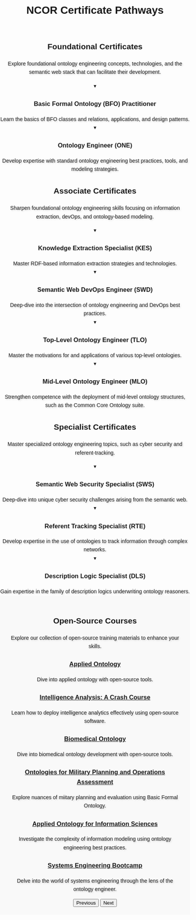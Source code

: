 <!DOCTYPE html>
<html lang="en">
<head>
    <meta charset="UTF-8">
    <title>NCOR Certificate Pathways</title>
    <link rel="stylesheet" href="https://raw.githubusercontent.com/johnbeve/NCOR-Test/main/docs/stylesheets/extra.css">
    <style>
        body {
            font-family: Arial, sans-serif;
            line-height: 1.6;
            margin: 0;
            padding: 0;
            position: relative;
        }
        body::before {
            content: "";
            position: absolute;
            top: 0;
            left: 0;
            right: 0;
            bottom: 0;
            background-image: url('https://raw.githubusercontent.com/johnbeve/NCOR-Test/main/docs/assets/ontology-training.png');
            background-repeat: no-repeat;
            background-attachment: fixed;
            background-size: cover;
            opacity: 0.1;
            z-index: -1;
        }
        main {
            position: relative;
            z-index: 2;
        }
        #intro, #open-source {
            background: #f9f9f9;
            padding: 20px;
            text-align: center;
        }
        .top-image {
            width: 100%;
            display: block;
        }
        .dropdown {
            position: relative;
        }
        .dropdown-toggle {
            position: relative;
            cursor: pointer;
        }
        .dropdown-header p {
            margin-bottom: 0;
        }
        .dropdown-content {
            display: none;
            background: #00478e;
            color: white;
            margin-top: 10px;
            padding: 10px;
            border-radius: 5px;
            border: 2px solid #00478e;
            text-align: left;
        }
        .content-block, .dropdown-content {
            animation: none;
            opacity: 1;
            transform: none;
        }
        .dropdown-active .dropdown-content {
            display: block;
        }
        .dropdown-active .dropdown-header {
            display: none; 
        }
        @keyframes fadeInRight {
            0% {opacity: 0;
                transform: translateX(20px);}
            100% {opacity: 1;
                transform: translateX(0);}
        }
        .content-block {
            opacity: 0;
            transform: translateX(0px);
            animation-fill-mode: forwards; 
            cursor: pointer;
        }
        .arrow {
            display: block;
            position: static;
            top: 10px;  
            right: 50%;
        }
        .dropdown-active .arrow {
            transform: rotate(180deg) translateX(0%);
        }
        .dropdown-active .content-block {
            animation: fadeInRight 0.5s ease-out forwards;
        }
        .dropdown-active .content-block:nth-child(1) {
            animation-delay: 0.2s; 
        }
        .dropdown-active .content-block:nth-child(2) {
            animation-delay: 0.4s;
        }
        .dropdown-active .content-block:nth-child(3) {
            animation-delay: 0.6s; 
        }
        .dropdown-active .content-block:nth-child(4) {
            animation-delay: 0.8s; 
        } 
        h2, #foundational, #associate, #specialist {
            text-align: center;
            font:bold;
        }
        p {
            text-shadow: 2px 2px 4px rgba(0, 0, 0, 0.2);
        }
        li {
            margin: 0;
            padding: 0.2em;
        }
    </style>
</head>
<body>
    <header><center><h1>NCOR Certificate Pathways</h1></center></header>
    <main>
    <section id="foundational">
        <h2><b>Foundational Certificates</b></h2>
        <p>Explore foundational ontology engineering concepts, technologies, and the semantic web stack that can facilitate their development.</p>
        <div class="card-container">
            <article class="card dropdown">
                <div class="dropdown-toggle">
                    <span class="arrow">&#9662;</span>
                    <div class="dropdown-header">
                        <h3 class="dropdown-title">Basic Formal Ontology (BFO) Practitioner</h3>
                        <p>Learn the basics of BFO classes and relations, applications, and design patterns.</p>
                    </div>
                </div>
                <div class="dropdown-content">
                    <div class="content-block">
                        <h4>Overview</h4>
                        <p>The BFO Practitioner Certificate introduces students to the fundamentals of modeling data with the Basic Formal Ontology (BFO), a top-level architecture used by over 500 ontology and knowledge graph projects across the world. Students gain hands-on modeling experiences, working with subject-matter experts on active open-source projects leveraging BFO. Additionally, students will learn the philosophical and practical motivations for the distinctions drawn in BFO. This certificate course covers necessary building blocks for mastering differences and similarities across alternative top-level ontology architectures as well as for leveraging open-source ontologies to model specific domains, such as biomedicine, cyber security, climate change, and immigration, among many others. Throughout the course, students will learn to develop, curate, validate, and implement BFO in support of enterprise solutions.</p>
                       <p>Duration: 8 Hours</p>
                    </div>
                    <div class="content-block">
                        <h4>Course Objectives</h4>
                        <ul>
                            <li>Top-Level Principles of BFO</li>
                            <li>The BFO Hierarchy</li>
                            <li>Formal Implementations of BFO</li>
                            <li>Translating from Natural Language into BFO</li>
                            <li>Implementing BFO-Conformant Design Patterns</li>
                            <li>Extending BFO by Downward Population</li>
                            <li>Validating Extensions of BFO</li>
                        </ul>
                    </div>
                    <div class="content-block">
                        <h4>Intended Audience</h4>
                        <ul>
                            <li>Individuals responsible for articulating the benefits of leveraging BFO to others</li>
                            <li>Individuals interested in gaining hands-on training modeling with BFO</li>
                            <li>Knowledge representation, Ontology or Data Architects/Engineers</li>
                            <li>SysOps Administrators</li>
                            <li>Existing users of BFO or extensions of BFO</li>
                        </ul>
                    </div>
                </div>
            </article>
        </div>
        <div class="card-container">
            <article class="card dropdown">
                <div class="dropdown-toggle">
                    <span class="arrow">&#9662;</span>
                    <div class="dropdown-header">
                        <h3 class="dropdown-title">Ontology Engineer (ONE)</h3>
                        <p>Develop expertise with standard ontology engineering best practices, tools, and modeling strategies.</p>
                    </div>
                </div>
                <div class="dropdown-content">
                    <div class="content-block">
                        <h4>Overview</h4>
                        <p>The Ontology Engineer Certificate introduces students to the fundamentals of ontology engineering, focused on the creation, updating, maintaining, and validating of ontologies and knowledge graphs in contemporary system architectures. This course provides students hands-on training to master the semantic web stack, equipping students with the competency needed to integrate and curate ontologies effectively. This certificate serves as a stepping stone for certificates covering specialized topics such as optimized information extraction, semantic web devOps best practices, description logic, and cybersecurity related to the semantic web.</p>
                       <p>Duration: 8 Hours</p>
                    </div>
                    <div class="content-block">
                        <h4>Course Objectives</h4>
                        <ul>
                            <li>RDF, RDFS, and a zoo of W3C standards</li>
                            <li>OWL2 Full, OWL2 DL Direct Semantics, and OWL Profiles</li>
                            <li>Principles of Version Control using GitHub</li>
                            <li>Open-Source CI/CD tools for ontology development, e.g., Protege, ROBOT, OnTop, GraphDB</li>
                            <li>Extraction and Validation with the Semantic Web Stack, e.g., SPARQL, SHACL</li>
                        </ul>
                    </div>
                    <div class="content-block">
                        <h4>Intended Audience</h4>
                        <ul>
                            <li>Individuals using or interested in leveraging semantic web technologies in existing workflows</li>
                            <li>Knowledge representation, Ontology or Data Architects/Engineers</li>
                            <li>Existing users of BFO or extensions of BFO</li>
                            <li>DevOps and SysOps Administrators</li>
                            <li>Software Developers</li>
                        </ul>
                    </div>
                </div>
            </article>
        </div>
    </section>
    <section id="associate">
        <h2><b>Associate Certificates</b></h2>
        <p>Sharpen foundational ontology engineering skills focusing on information extraction, devOps, and ontology-based modeling.</p>
        <div class="card-container">
            <article class="card dropdown">
                <div class="dropdown-toggle">
                    <span class="arrow">&#9662;</span>
                    <div class="dropdown-header">
                        <h3 class="dropdown-title">Knowledge Extraction Specialist (KES)</h3>
                        <p>Master RDF-based information extraction strategies and technologies.</p>
                    </div>
                </div>
                <div class="dropdown-content">
                    <div class="content-block">
                        <h4>Overview</h4>
                        <p>The Knowledge Extraction Specialist Certificate builds on skills developed in the Ontology Engineering Certificate, emphasizing information extraction using technologies based on the Web Ontology Language (W3C) Resource Description Framework (RDF). Practitioners will explore the costs and benefits of storing in and retrieving information from graph database vs relational database technologies, and accordingly gain hands-on experience writing (with AI support) SPARQL and SQL queries. This course equips practitioners with the competence needed to make informed decisions about database architectures, gained by investigating real-world use cases. This certificate serves as a stepping stone for deep-dive certificates covering topics such as referent tracking and cybersecurity related to the semantic web.</p>
                       <p>Duration: 16 Hours</p>
                    </div>
                    <div class="content-block">
                        <h4>Course Objectives</h4>
                        <ul>
                            <li>Writing SPARQL and SQL queries for specific use cases</li>
                            <li>Leveraging Large-Language Models for query writing</li>
                            <li>Evaluating the impacts of computational complexity and compute time</li>
                            <li>Evaluating the tradeoff between semantic expressivity and compute time</li>
                        </ul>
                    </div>
                    <div class="content-block">
                        <h4>Intended Audience</h4>
                        <ul>
                            <li>Database managers</li>
                            <li>Knowledge representation, Ontology or Data Architects/Engineers</li>
                            <li>Existing users of BFO or extensions of BFO</li>
                            <li>Data scientists and Data architects</li>
                        </ul>
                    </div>
                </div>
            </article>
        </div>
        <div class="card-container">
             <article class="card dropdown">
                <div class="dropdown-toggle">
                    <span class="arrow">&#9662;</span>
                    <div class="dropdown-header">
                        <h3 class="dropdown-title">Semantic Web DevOps Engineer (SWD)</h3>
                        <p>Deep-dive into the intersection of ontology engineering and DevOps best practices.</p>
                        </div>
                        </div>
                        <div class="dropdown-content">
                            <div class="content-block">
                                <h4>Overview</h4>
                                <p>The SWD Certificate provides comprehensive training at the intersection of ontology engineering and DevOps best practices. Participants will learn how to efficiently manage and deploy semantic web technologies in a DevOps environment, integrating continuous integration/continuous deployment (CI/CD) pipelines with ontology development workflows. The course covers automation tools, containerization, orchestration, and monitoring techniques specific to semantic web applications. Through hands-on labs and real-world examples, students will gain practical experience in optimizing the development, deployment, and maintenance of semantic web solutions.</p>
                                <p>Duration: 8 Hours</p>
                            </div>
                            <div class="content-block">
                                <h4>Course Objectives</h4>
                                <ul>
                                    <li>Understanding the principles of DevOps in the context of semantic web technologies</li>
                                    <li>Implementing CI/CD pipelines for ontology development</li>
                                    <li>Utilizing automation tools for semantic web application deployment</li>
                                    <li>Applying containerization and orchestration techniques</li>
                                    <li>Monitoring and maintaining semantic web applications</li>
                                </ul>
                            </div>
                            <div class="content-block">
                                <h4>Intended Audience</h4>
                                <ul>
                                    <li>DevOps engineers interested in semantic web technologies</li>
                                    <li>Ontology engineers and developers</li>
                                    <li>IT professionals responsible for deploying and maintaining semantic web applications</li>
                                    <li>Software developers looking to integrate semantic technologies with DevOps practices</li>
                                    <li>Researchers and practitioners in the field of knowledge representation and DevOps</li>
                                </ul>
                            </div>
                        </div>
            </article>
            <article class="card dropdown">
                <div class="dropdown-toggle">
                    <span class="arrow">&#9662;</span>
                    <div class="dropdown-header">
                        <h3 class="dropdown-title">Top-Level Ontology Engineer (TLO)</h3>
                        <p>Master the motivations for and applications of various top-level ontologies.</p>
                    </div>
                </div>
                <div class="dropdown-content">
                    <div class="content-block">
                        <h4>Overview</h4>
                        <p>The Top-Level Ontology Engineer Certificate builds on skills developed in the Basic Formal Ontology Practitioner Certificate, expanding coverage to alternative top-level ontology classification choices, modeling patterns, and applications using real-world data and use cases. This certificate serves as a stepping stone for expert-level certification in topics such as referent tracking and cybersecurity related to the semantic web.</p>
                       <p>Duration: 8 Hours</p>
                    </div>
                    <div class="content-block">
                        <h4>Course Objectives</h4>
                        <ul>
                            <li>Guiding principles and classifications of several top-level ontologies, e.g. BFO, DOLCE, YAMATO</li>
                            <li>Formal Implementations of top-level ontologies</li>
                            <li>Translating from one top-level ontology into another</li>
                            <li>Adjudicating semantic overlap and disagreement</li>
                            <li>Semantic mappings across top-level architectures</li>
                            <li>Validating mappings across top-level architectures</li>
                        </ul>
                    </div>
                    <div class="content-block">
                        <h4>Intended Audience</h4>
                        <ul>
                            <li>Individuals responsible for articulating the benefits of leveraging BFO to others</li>
                            <li>Individuals interested in gaining hands-on training modeling with BFO</li>
                            <li>Knowledge representation, Ontology or Data Architects/Engineers</li>
                            <li>SysOps Administrators</li>
                            <li>Existing users of BFO or extensions of BFO</li>
                        </ul>
                    </div>
                </div>
            </article>
                <article class="card dropdown">
                <div class="dropdown-toggle">
                    <span class="arrow">&#9662;</span>
                    <div class="dropdown-header">
                        <h3 class="dropdown-title">Mid-Level Ontology Engineer (MLO)</h3>
                        <p>Strengthen competence with the deployment of mid-level ontology structures, such as the Common Core Ontology suite.</p>
                    </div>
                </div>
                <div class="dropdown-content">
                    <div class="content-block">
                        <h4>Overview</h4>
                        <p></p>
                       <p>Duration: 8 Hours</p>
                    </div>
                    <div class="content-block">
                        <h4>Course Objectives</h4>
                        <ul>
                            <li>Principles of the Common Core Ontologies suite</li>
                            <li>The CCO Hierarchy</li>
                            <li>Formal Implementations of CCO</li>
                            <li>Translating from Natural Language into CCO</li>
                            <li>Implementing CCO-Conformant Design Patterns</li>
                            <li>CCO extension modules</li>
                            <li>Validating conformance to CCO</li>
                        </ul>
                    </div>
                    <div class="content-block">
                        <h4>Intended Audience</h4>
                        <ul>
                            <li>Individuals responsible for articulating the benefits of leveraging CCO to others</li>
                            <li>Individuals interested in gaining hands-on training modeling with CCO</li>
                            <li>Knowledge representation, Ontology or Data Architects/Engineers</li>
                            <li>SysOps Administrators</li>
                            <li>Existing users of CCO or modules of CCO</li>
                        </ul>
                    </div>
                </div>
            </article>
        </div>
    </section>
    <section id="specialist">
        <h2><b>Specialist Certificates</b></h2>
        <p>Master specialized ontology engineering topics, such as cyber security and referent-tracking.</p>
        <div class="card-container">
            <article class="card dropdown">
                <div class="dropdown-toggle">
                    <span class="arrow">&#9662;</span>
                    <div class="dropdown-header">
                        <h3 class="dropdown-title">Semantic Web Security Specialist (SWS)</h3>
                        <p>Deep-dive into unique cyber security challenges arising from the semantic web.</p>
                        </div>
                        </div>
                        <div class="dropdown-content">
                            <div class="content-block">
                                <h4>Overview</h4>
                                <p>The SWS Certificate equips participants with the knowledge and skills to address the unique cyber security challenges presented by the semantic web. This course delves into the intricacies of securing semantic web technologies, including RDF, OWL, and SPARQL, and explores potential vulnerabilities and threat vectors associated with these technologies. Students will learn best practices for securing semantic data, implementing security protocols, and ensuring data integrity and confidentiality in semantic web applications. The course includes hands-on labs and real-world scenarios to provide practical experience in defending against cyber threats in a semantic web context.</p>
                                <p>Duration: 8 Hours</p>
                            </div>
                            <div class="content-block">
                                <h4>Course Objectives</h4>
                                <ul>
                                    <li>Understanding the security challenges of the semantic web</li>
                                    <li>Securing RDF, OWL, and SPARQL technologies</li>
                                    <li>Identifying and mitigating vulnerabilities in semantic web applications</li>
                                    <li>Implementing security protocols for semantic data</li>
                                    <li>Ensuring data integrity and confidentiality in semantic web environments</li>
                                </ul>
                            </div>
                            <div class="content-block">
                                <h4>Intended Audience</h4>
                                <ul>
                                    <li>Cyber security professionals focusing on emerging technologies</li>
                                    <li>Semantic web developers and engineers</li>
                                    <li>Data protection officers and privacy experts</li>
                                    <li>IT professionals interested in semantic web security</li>
                                    <li>Researchers and academics in cyber security and semantic technologies</li>
                                </ul>
                            </div>
                        </div>
            </article>
            <article class="card dropdown">
                <div class="dropdown-toggle">
                    <span class="arrow">&#9662;</span>
                    <div class="dropdown-header">
                       <h3 class="dropdown-title">Referent Tracking Specialist (RTE)</h3>
                        <p>Develop expertise in the use of ontologies to track information through complex networks.</p>
                        </div>
                        </div>
                        <div class="dropdown-content">
                            <div class="content-block">
                                <h4>Overview</h4>
                                <p>The RTE Certificate introduces participants to the fundamentals of referent tracking, a methodology used to maintain precise records of entities and their interactions across complex networks using ontologies. Students will learn how to apply referent tracking principles to ensure accurate and consistent data representation, crucial for high-stakes fields like healthcare, defense, and enterprise information systems. The course covers the design and implementation of referent tracking systems, the integration of these systems with existing ontological frameworks, and the use of referent tracking to enhance data quality and interoperability. Participants will engage in practical exercises and case studies to develop, manage, and optimize referent tracking systems in real-world scenarios.</p>
                                <p>Duration: 8 Hours</p>
                            </div>
                            <div class="content-block">
                                <h4>Course Objectives</h4>
                                <ul>
                                    <li>Understanding the principles of referent tracking</li>
                                    <li>Designing and implementing referent tracking systems</li>
                                    <li>Integrating referent tracking with existing ontological frameworks</li>
                                    <li>Applying referent tracking to enhance data quality and interoperability</li>
                                    <li>Hands-on experience with referent tracking tools and methodologies</li>
                                </ul>
                            </div>
                            <div class="content-block">
                                <h4>Intended Audience</h4>
                                <ul>
                                    <li>Data scientists and information systems professionals</li>
                                    <li>Ontology and knowledge graph developers</li>
                                    <li>Healthcare informatics specialists</li>
                                    <li>Defense and intelligence analysts</li>
                                    <li>Anyone interested in improving data accuracy and interoperability</li>
                                </ul>
                            </div>
                        </div>
            </article>
            <article class="card dropdown">
                <div class="dropdown-toggle">
                    <span class="arrow">&#9662;</span>
                    <div class="dropdown-header">
                        <h3 class="dropdown-title">Description Logic Specialist (DLS)</h3>
                        <p>Gain expertise in the family of description logics underwriting ontology reasoners.</p>
                        </div>
                        </div>
                        <div class="dropdown-content">
                            <div class="content-block">
                                <h4>Overview</h4>
                                <p>The DLS Certificate provides an in-depth understanding of Description Logics (DL), which are the formal foundations of ontology reasoners. Participants will explore the theoretical aspects of DL, practical applications, and the use of DL in various ontology-based systems. The course covers the syntax and semantics of DL, reasoning techniques, and how DL can be used to model complex relationships in different domains. Students will engage with real-world case studies and participate in hands-on sessions to build, validate, and deploy DL-based ontologies. This certificate is essential for those looking to leverage DL for advanced ontology development and reasoning tasks across sectors such as healthcare, cybersecurity, and information management.</p>
                                <p>Duration: 8 Hours</p>
                            </div>
                            <div class="content-block">
                                <h4>Course Objectives</h4>
                                <ul>
                                    <li>Understanding the fundamentals of Description Logics</li>
                                    <li>Exploring the syntax and semantics of various DLs</li>
                                    <li>Learning about reasoning techniques and algorithms in DL</li>
                                    <li>Applying DL to model complex relationships in ontologies</li>
                                    <li>Using DL-based tools and reasoners for ontology validation and inference</li>
                                    <li>Developing skills to extend and customize DL ontologies</li>
                                    <li>Case studies and hands-on experience with DL applications</li>
                                </ul>
                            </div>
                            <div class="content-block">
                                <h4>Intended Audience</h4>
                                <ul>
                                    <li>Ontology engineers and developers seeking advanced knowledge in DL</li>
                                    <li>Researchers and practitioners in the field of knowledge representation</li>
                                    <li>Information systems professionals interested in ontology reasoning</li>
                                    <li>Healthcare informatics specialists working with ontology-based systems</li>
                                    <li>Individuals interested in the theoretical and practical applications of DL</li>
                                </ul>
                            </div>
                        </div>
            </article>
        </div>
    </section>
    <section id="open-source">
        <h2>Open-Source Courses</h2>
        <p>Explore our collection of open-source training materials to enhance your skills.</p>
        <div class="siema">
            <div class="card">
                <h3><a href="http://ncorwiki.buffalo.edu/index.php/Applied_Ontology,_Spring_2022">Applied Ontology</a></h3>
                <p>Dive into applied ontology with open-source tools.</p>
            </div>
            <div class="card">
                <h3><a href="/index.php/Intelligence_Analysis:_A_Crash_Course">Intelligence Analysis: A Crash Course</a></h3>
                <p>Learn how to deploy intelligence analytics effectively using open-source software.</p>
            </div>
            <div class="card">
                <h3><a href="http://ncorwiki.buffalo.edu/index.php/Biomedical_Ontology_2016">Biomedical Ontology</a></h3>
                <p>Dive into biomedical ontology development with open-source tools.</p>
            </div>
            <div class="card">
                <h3><a href="/index.php/Ontology_of_Military_Planning_and_Operations_Assessment">Ontologies for Military Planning and Operations Assessment</a></h3>
                <p>Explore nuances of miitary planning and evaluation using Basic Formal Ontology.</p>
            </div>
            <div class="card">
                <h3><a href="http://ncorwiki.buffalo.edu/index.php/STIDS_2013">Applied Ontology for Information Sciences</a></h3>
                <p>Investigate the complexity of information modeling using ontology engineering best practices.</p>
            </div>
            <div class="card">
                <h3><a href="/index.php/Systems_Engineering_Boot_Camp">Systems Engineering Bootcamp</a></h3>
                <p>Delve into the world of systems engineering through the lens of the ontology engineer.</p>
            </div>
        </div>
        <button class="prev">Previous</button>
        <button class="next">Next</button>
    </section>
    </main>
<script src="https://cdn.jsdelivr.net/npm/siema@1.5.1/dist/siema.min.js"></script>
<script>
    document.addEventListener('DOMContentLoaded', function() {
        let mySiema = new Siema({
            selector: '.siema',
            duration: 200,
            easing: 'ease-out',
            perPage: { 768: 2, 1024: 3 },
            startIndex: 0,
            draggable: true,
            multipleDrag: true,
            threshold: 20,
            loop: true,
        });
        document.querySelector('.prev').addEventListener('click', () => mySiema.prev());
        document.querySelector('.next').addEventListener('click', () => mySiema.next());
        document.querySelectorAll('.dropdown .arrow').forEach(function(arrow) {
            arrow.addEventListener('click', function(event) {
                this.closest('.dropdown').classList.toggle('dropdown-active');
            });
        });
    });
</script>
</body>
</html>